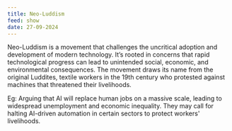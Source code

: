 ```yaml
---
title: Neo-Luddism
feed: show
date: 27-09-2024
---
```


Neo-Luddism is a movement that challenges the uncritical adoption and development of modern technology. It’s rooted in concerns that rapid technological progress can lead to unintended social, economic, and environmental consequences. The movement draws its name from the original Luddites, textile workers in the 19th century who protested against machines that threatened their livelihoods.

Eg: Arguing that AI will replace human jobs on a massive scale, leading to widespread unemployment and economic inequality. They may call for halting AI-driven automation in certain sectors to protect workers' livelihoods.

